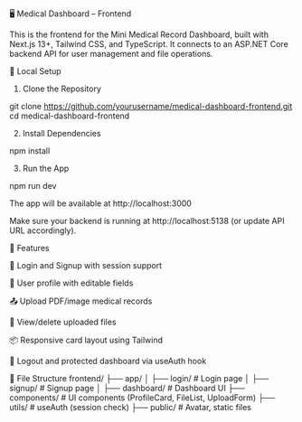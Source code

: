 🖥️ Medical Dashboard – Frontend

This is the frontend for the Mini Medical Record Dashboard, built with Next.js 13+, Tailwind CSS, and TypeScript. It connects to an ASP.NET Core backend API for user management and file operations.

🔧 Local Setup

1. Clone the Repository

git clone https://github.com/yourusername/medical-dashboard-frontend.git
cd medical-dashboard-frontend

2. Install Dependencies

npm install

3. Run the App

npm run dev

The app will be available at http://localhost:3000

Make sure your backend is running at http://localhost:5138 (or update API URL accordingly).

🧩 Features

🔐 Login and Signup with session support

👤 User profile with editable fields

📤 Upload PDF/image medical records

📁 View/delete uploaded files

📦 Responsive card layout using Tailwind

🔄 Logout and protected dashboard via useAuth hook


🧪 File Structure
frontend/
├── app/
│   ├── login/        # Login page
│   ├── signup/       # Signup page
│   ├── dashboard/    # Dashboard UI
├── components/       # UI components (ProfileCard, FileList, UploadForm)
├── utils/            # useAuth (session check)
├── public/           # Avatar, static files
